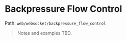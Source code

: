 # Backpressure Flow Control

Path: `web/websocket/backpressure_flow_control`

> Notes and examples TBD.
